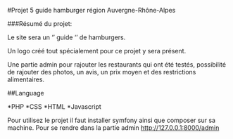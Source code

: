 #Projet 5 guide hamburger région Auvergne-Rhône-Alpes

###Résumé du projet:

Le site sera un ‘’ guide ‘’ de hamburgers.

Un logo créé tout spécialement pour ce projet y sera présent.

Une partie admin pour rajouter les restaurants qui ont été testés, possibilité de rajouter des photos, un avis, un prix moyen et des restrictions alimentaires.

##Language

*PHP
*CSS
*HTML
*Javascript

Pour utilisez le projet il faut installer symfony ainsi que composer sur sa machine. 
Pour se rendre dans la partie admin http://127.0.0.1:8000/admin 

